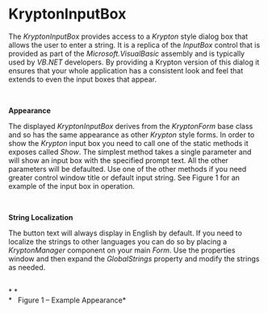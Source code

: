 # KryptonInputBox

The *KryptonInputBox* provides access to a *Krypton* style dialog box that
allows the user to enter a string. It is a replica of the *InputBox* control
that is provided as part of the *Microsoft.VisualBasic* assembly and is
typically used by *VB.NET* developers. By providing a Krypton version of this
dialog it ensures that your whole application has a consistent look and feel
that extends to even the input boxes that appear.

 

**Appearance**

The displayed *KryptonInputBox* derives from the *KryptonForm* base class and so
has the same appearance as other *Krypton* style forms. In order to show the
*Krypton* input box you need to call one of the static methods it exposes called
*Show*. The simplest method takes a single parameter and will show an input box
with the specified prompt text. All the other parameters will be defaulted. Use
one of the other methods if you need greater control window title or default
input string. See Figure 1 for an example of the input box in operation.

 

**String Localization**

The button text will always display in English by default. If you need to
localize the strings to other languages you can do so by placing a
*KryptonManager* component on your main *Form*. Use the properties window and
then expand the *GlobalStrings* property and modify the strings as needed.

   
* *  
*   Figure 1 – Example Appearance*
